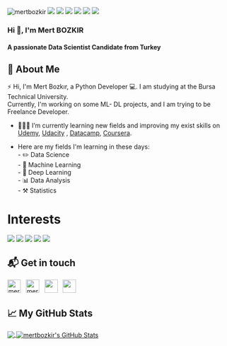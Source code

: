 <p align="left"> 
    <img src="https://komarev.com/ghpvc/?username=mertbozkir" alt="mertbozkir" />
    <img src="https://img.shields.io/github/stars/mertbozkir/mertbozkir?style=social" />
    <img src="https://img.shields.io/github/watchers/mertbozkir/mertbozkir?style=social" />
    <img src="https://img.shields.io/github/size/mertbozkir/mertbozkir/README.md" />
    <img src="https://img.shields.io/github/last-commit/mertbozkir/mertbozkir" />
    <img src="https://img.shields.io/github/contributors/mertbozkir/mertbozkir" />   
    <img src="https://badge.fury.io/gh/mertbozkir%2Fmertbozkir.svg" />  
    
</p>
<h3 align="left">Hi 👋, I'm Mert BOZKIR</h1>
<h4 align="left">A passionate Data Scientist Candidate from Turkey</h3>

## 📖  About Me
⚡ Hi, I'm Mert Bozkır, a Python Developer 💻. I am studying at the Bursa Technical University.</br>
Currently, I'm working on some ML- DL projects, and I am trying to be Freelance Developer.


- 👨🏽‍💻 I’m currently learning new fields and improving my exist skills on [Udemy](https://www.udemy.com), [Udacity](https://www.udacity.com) , [Datacamp](https://www.datacamp.com/), [Coursera](https://www.coursera.org/).</br>

- Here are my fields I'm learning in these days:</br>
        - ✏️ Data Science</br>
        - 🤖 Machine Learning</br>
        - 📕 Deep Learning</br>
        - 📊 Data Analysis</br>
        - ⚒️ Statistics</br>
        
# Interests
[![](https://img.shields.io/badge/python-cD1?style=for-the-badge&logo=python)]()
[![](https://img.shields.io/badge/pandas-cD1?style=for-the-badge&logo=pandas)]()
[![](https://img.shields.io/badge/Tensorflow-cD1?style=for-the-badge&logo=tensorflow)]()
[![](https://img.shields.io/badge/keras-cD1?style=for-the-badge&logo=keras)]()
[![](https://img.shields.io/badge/scikit-learn-cD1?style=for-the-badge&logo=scikit-learn)]()
        

## 📬 Get in touch
<p align="left">
  <a href="https://www.linkedin.com/in/mertbozkir/"><img src="https://cdn.jsdelivr.net/npm/simple-icons@3.0.1/icons/linkedin.svg" alt="mert-bozkir-linkedIn/" height="30" width="30"></a>&nbsp;&nbsp;
  <a href="https://www.kaggle.com/mertbozkr "><img src="https://cdn.jsdelivr.net/npm/simple-icons@3.0.1/icons/kaggle.svg" alt="mert-bozkir-kaggle" height="30" width="30"></a>&nbsp;&nbsp;
  <a href="mailto:mert.bozkirr@gmail.com"><img height="30" src="https://cdn.jsdelivr.net/npm/simple-icons@3.4.0/icons/gmail.svg"></a>&nbsp;&nbsp;
  <a href="https://medium.com/@mert.bozkirr"><img height="30" src="https://cdn.jsdelivr.net/npm/simple-icons@3.0.1/icons/medium.svg"></a>&nbsp;&nbsp;
</p>

## &#x1f4c8; My GitHub Stats

<a href="https://github.com/mertbozkir">
  <img align="center" src="https://github-readme-stats.vercel.app/api/top-langs/?username=mertbozkir&title_color=ffffff&text_color=c9cacc&icon_color=2bbc8a&bg_color=1d1f21" />
</a>

<a href="https://github.com/mertbozkir">
  <img align="center" src="https://github-readme-stats.vercel.app/api?username=mertbozkir&show_icons=true&line_height=27&count_private=true&title_color=ffffff&text_color=c9cacc&icon_color=2bbc8a&bg_color=1d1f21" alt="mertbozkir's GitHub Stats" />
</a>

